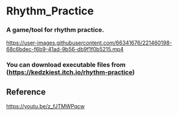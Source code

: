 # Rhythm_Practice  
### A game/tool for rhythm practice.  

https://user-images.githubusercontent.com/66341676/221460198-68c6bdec-f6b9-41ad-9b56-db9f1f0b5215.mp4  
  
### You can download executable files from (https://kedzkiest.itch.io/rhythm-practice)

## Reference  
https://youtu.be/z_fJTMWPqcw
